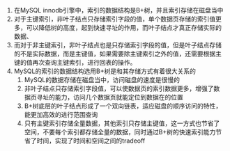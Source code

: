 1. 在MySQL innodb引擎中，索引的数据结构是B+树，并且索引存储在磁盘当中
2. 对于主键索引，非叶子结点只存储索引字段的值，单个数据页存储的索引值更多，可以降低树的高度，起到快速寻址的作用，而叶子结点才真正存储实际的数据、
3. 而对于非主键索引，非叶子结点也是只存储索引字段的值，但是叶子结点存储的不是实际数据，而是主键值，如果需要除主键索引之外的值，还需要根据主键的值再次查询主键索引，进行回表的操作。
4. MySQL的索引的数据结构选用B+树是和其存储方式有着很大关系的
	1. MySQL的数据存储在磁盘当中，访问磁盘的速度是很慢的
	2. 非叶子结点只存储索引字段值，可以使数据页的索引数据更多，增强了数据页寻址的能力，访问几个数据页就能定位到数据在的位置
	3. B+树底层的叶子结点形成了一个双向链表，适应磁盘的顺序访问的特性，能更加高效的进行范围查询
	4. 只有主键索引存储全量数据，其他索引只存储主键值，这一方式也节省了空间，不要每个索引都存储全量的数据，同时通过B+树的快速索引能力节省了时间，实现了时间和空间之间的tradeoff
